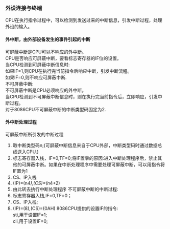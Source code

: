 ### 外设连接与终端  
CPU在执行指令过程中，可以检测到发送过来的中断信息，引发中断过程，处理外设的输入。  
#### 外中断，由外部设备发生的事件引起的中断  
可屏蔽中断是CPU可以不响应的外中断。  
CPU是否响应可屏蔽中断，要看标志寄存器的IF位的设置。  
当CPU检测到可屏蔽中断信息时:  
如果IF=1,则CPU在执行完当前指令后响应中断，引发中断流程。  
如果IF=0,则不响应可屏蔽中断.  
不可屏蔽中断:  
不可屏蔽中断是CPU必须响应的外中断。  
当CPU检测到不可屏蔽中断信息时，则在执行完当前指令后，立即响应，引发中断过程。  
对于8086CPU不可屏蔽中断的中断类型码固定为2.  
#### 外中断处理过程
可屏蔽中断所引发的中断过程  
1. 取中断类型码n;(可屏蔽中断信息来自于CPU外部，中断类型码时通过数据总线送入CPU.)
2. 标志寄存器入栈，IF=0,TF=0;将IF置零的原因:进入中断处理程序后，禁止其他的可屏蔽中断。如果在中断处理程序中需要处理可屏蔽中断，可以用指令将IF置为1  
3. CS、IP入栈
4. (IP)=(n*4),(CS)=(n*4+2)
5. 由此转去执行中断处理程序
不可屏蔽中断的中断过程:  
1. 标志寄存器入栈,IF=0,TF=0；
2. CS、IP入栈;
3. (IP)=(8),(CS)=(0AH)
8086CPU提供的设置IF的指令:  
sti,用于设置IF=1;  
cli,用于设置IF=0;  